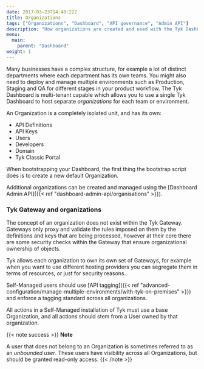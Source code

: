 ```yaml
---
date: 2017-03-23T14:40:22Z
title: Organizations
tags: ["Organizations", "Dashboard", "API governance", "Admin API"]
description: "How organizations are created and used with the Tyk Dashboard"
menu:
  main:
    parent: "Dashboard"
weight: 1 
---
```


Many businesses have a complex structure, for example a lot of distinct departments where each department has its own teams. You might also need to deploy and manage multiple environments such as Production, Staging and QA for different stages in your product workflow. The Tyk Dashboard is multi-tenant capable which allows you to use a single Tyk Dashboard to host separate *organizations* for each team or environment.

An Organization is a completely isolated unit, and has its own:
 - API Definitions
 - API Keys
 - Users
 - Developers
 - Domain
 - Tyk Classic Portal 

When bootstrapping your Dashboard, the first thing the bootstrap script does is to create a new default Organization.

Additional organizations can be created and managed using the [Dashboard Admin API]({{< ref "dashboard-admin-api/organisations" >}}).

### Tyk Gateway and organizations
The concept of an organization does not exist within the Tyk Gateway. Gateways only proxy and validate the rules imposed on them by the definitions and keys that are being processed, however at their core there are some security checks within the Gateway that ensure organizational ownership of objects.

Tyk allows each organization to own its own set of Gateways, for example when you want to use different hosting providers you can segregate them in terms of resources, or just for security reasons.

Self-Managed users should use [API tagging]({{< ref "advanced-configuration/manage-multiple-environments/with-tyk-on-premises" >}}) and enforce a tagging standard across all organizations.

All actions in a Self-Managed installation of Tyk must use a base Organization, and all actions should stem from a User owned by that organization.

{{< note success >}}
**Note**

A user that does not belong to an Organization is sometimes referred to as an *unbounded user*. These users have visibility across all Organizations, but should be granted read-only access.
{{< /note >}}
